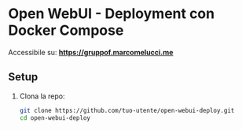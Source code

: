 # Open WebUI - Deployment con Docker Compose

Accessibile su: **https://gruppof.marcomelucci.me**

## Setup

1. Clona la repo:
   ```bash
   git clone https://github.com/tuo-utente/open-webui-deploy.git
   cd open-webui-deploy
